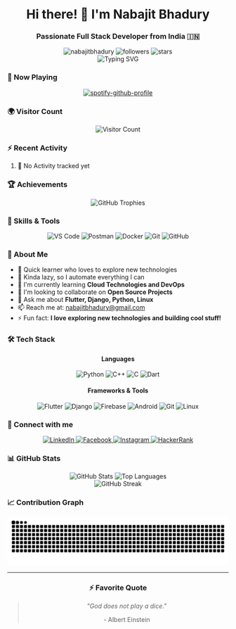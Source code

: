 <h1 align="center">Hi there! 👋 I'm Nabajit Bhadury</h1>
<h3 align="center">Passionate Full Stack Developer from India 🇮🇳</h3>

<div align="center">
  <img src="https://komarev.com/ghpvc/?username=nabajitbhadury&label=Profile%20views&color=0e75b6&style=flat" alt="nabajitbhadury" />
  <img src="https://img.shields.io/github/followers/nabajitbhadury?label=Followers&style=social" alt="followers" />
  <img src="https://img.shields.io/github/stars/nabajitbhadury?label=Stars&style=social" alt="stars" />
</div>

<div align="center">
  <img src="https://readme-typing-svg.herokuapp.com?font=Fira+Code&pause=1000&color=2C9AD1&center=true&vCenter=true&width=435&lines=Full+Stack+Developer;Flutter+%26+Django+Enthusiast;Open+Source+Contributor;Always+Learning+New+Things" alt="Typing SVG" />
</div>

### 🎵 Now Playing

<div align="center">
  
[![spotify-github-profile](https://spotify-github-profile.kittinanx.com/api/view.svg?uid=31d5rsflrkql4cwigclfy2egqlnm&cover_image=true&theme=default&show_offline=true&background_color=121212&interchange=true&bar_color=53b14f&bar_color_cover=false)](https://spotify-github-profile.kittinanx.com/api/view.svg?uid=31d5rsflrkql4cwigclfy2egqlnm)

</div>

### 🌍 Visitor Count

<div align="center">
  <img src="https://profile-counter.glitch.me/nabajitbhadury/count.svg" alt="Visitor Count" />
</div>

### ⚡ Recent Activity

<!--START_SECTION:activity-->
1. 🎉 No Activity tracked yet
<!--END_SECTION:activity-->

### 🏆 Achievements
<div align="center">
  <img src="https://github-profile-trophy.vercel.app/?username=nabajitbhadury&theme=tokyonight&row=2&column=3&margin-w=15&margin-h=15" alt="GitHub Trophies"/>
</div>

### 🎯 Skills & Tools

<div align="center">

![VS Code](https://img.shields.io/badge/VS%20Code-007ACC?style=for-the-badge&logo=visual-studio-code&logoColor=white)
![Postman](https://img.shields.io/badge/Postman-FF6C37?style=for-the-badge&logo=postman&logoColor=white)
![Docker](https://img.shields.io/badge/Docker-2496ED?style=for-the-badge&logo=docker&logoColor=white)
![Git](https://img.shields.io/badge/Git-F05032?style=for-the-badge&logo=git&logoColor=white)
![GitHub](https://img.shields.io/badge/GitHub-181717?style=for-the-badge&logo=github&logoColor=white)

</div>

### 🚀 About Me

- 🧠 Quick learner who loves to explore new technologies
- 🤖 Kinda lazy, so I automate everything I can
- 🌱 I'm currently learning **Cloud Technologies and DevOps**
- 👯 I'm looking to collaborate on **Open Source Projects**
- 💬 Ask me about **Flutter, Django, Python, Linux**
- 📫 Reach me at: [nabajitbhadury@gmail.com](mailto:nabajitbhadury@gmail.com)
- ⚡ Fun fact: **I love exploring new technologies and building cool stuff!**

### 🛠️ Tech Stack

<div align="center">
  
#### Languages
![Python](https://img.shields.io/badge/Python-3776AB?style=for-the-badge&logo=python&logoColor=white)
![C++](https://img.shields.io/badge/C++-00599C?style=for-the-badge&logo=c%2B%2B&logoColor=white)
![C](https://img.shields.io/badge/C-00599C?style=for-the-badge&logo=c&logoColor=white)
![Dart](https://img.shields.io/badge/Dart-0175C2?style=for-the-badge&logo=dart&logoColor=white)

#### Frameworks & Tools
![Flutter](https://img.shields.io/badge/Flutter-02569B?style=for-the-badge&logo=flutter&logoColor=white)
![Django](https://img.shields.io/badge/Django-092E20?style=for-the-badge&logo=django&logoColor=white)
![Firebase](https://img.shields.io/badge/Firebase-FFCA28?style=for-the-badge&logo=firebase&logoColor=black)
![Android](https://img.shields.io/badge/Android-3DDC84?style=for-the-badge&logo=android&logoColor=white)
![Git](https://img.shields.io/badge/Git-F05032?style=for-the-badge&logo=git&logoColor=white)
![Linux](https://img.shields.io/badge/Linux-FCC624?style=for-the-badge&logo=linux&logoColor=black)

</div>

### 🤝 Connect with me

<div align="center">
  <a href="https://linkedin.com/in/nabajit-bhadury-5a123b24a/" target="_blank">
    <img src="https://img.shields.io/badge/LinkedIn-0077B5?style=for-the-badge&logo=linkedin&logoColor=white" alt="LinkedIn"/>
  </a>
  <a href="https://www.facebook.com/profile.php?id=100085957776075" target="_blank">
    <img src="https://img.shields.io/badge/Facebook-1877F2?style=for-the-badge&logo=facebook&logoColor=white" alt="Facebook"/>
  </a>
  <a href="https://instagram.com/dh__eu" target="_blank">
    <img src="https://img.shields.io/badge/Instagram-E4405F?style=for-the-badge&logo=instagram&logoColor=white" alt="Instagram"/>
  </a>
  <a href="https://www.hackerrank.com/nabajitbhadury" target="_blank">
    <img src="https://img.shields.io/badge/HackerRank-2EC866?style=for-the-badge&logo=hackerrank&logoColor=white" alt="HackerRank"/>
  </a>
</div>

### 📊 GitHub Stats

<div align="center">
  <img src="https://github-readme-stats.vercel.app/api?username=nabajitbhadury&show_icons=true&theme=tokyonight" alt="GitHub Stats" height="150" />
  <img src="https://github-readme-stats.vercel.app/api/top-langs/?username=nabajitbhadury&layout=compact&theme=tokyonight" alt="Top Languages" height="150" />
</div>

<div align="center">
  <img src="https://github-readme-streak-stats.herokuapp.com/?user=nabajitbhadury&theme=tokyonight" alt="GitHub Streak" />
</div>

### 📈 Contribution Graph

<div align="center">
  <picture>
    <source media="(prefers-color-scheme: dark)" srcset="https://raw.githubusercontent.com/nabajitbhadury/nabajitbhadury/output/github-contribution-grid-snake-dark.svg" />
    <source media="(prefers-color-scheme: light)" srcset="https://raw.githubusercontent.com/nabajitbhadury/nabajitbhadury/output/github-contribution-grid-snake.svg" />
    <img alt="github-snake" src="https://raw.githubusercontent.com/nabajitbhadury/nabajitbhadury/output/github-contribution-grid-snake.svg" />
  </picture>
</div>

---

<div align="center">
  <h3>⚡ Favorite Quote</h3>
  <blockquote>
    <p><i>"God does not play a dice."</i></p>
    <p>- Albert Einstein</p>
  </blockquote>
</div>
